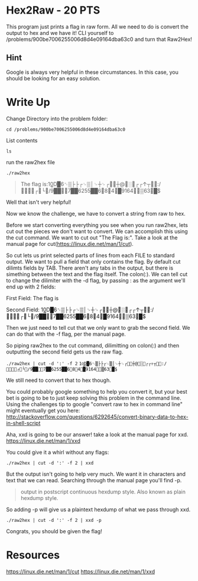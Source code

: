 # Hex2Raw - 20 PTS
This program just prints a flag in raw form. All we need to do is convert the output to hex and we have it! CLI yourself to /problems/900be7006255006d8d4e09164dba63c0 and turn that Raw2Hex!

## Hint
Google is always very helpful in these circumstances. In this case, you should be looking for an easy solution.

# Write Up
Change Directory into the problem folder:

`cd /problems/900be7006255006d8d4e09164dba63c0`

List contents

`ls`

run the raw2hex file

`./raw2hex`
>The flag is:10͓͟D█6␉▒├├┌␊▒│␊┼␊┌┼@░␊┌┌↑┬␊␉:/␉┌␊└/9██␉␊7██6255██6␍8␍4␊█9164␍␉▒63␌█$                                               

Well that isn't very helpful!

Now we know the challenge, we have to convert a string from raw to hex. 

Before we start converting everything you see when you run raw2hex, lets cut out the pieces we don't want to convert. We can accomplish this using the cut command. We want to cut out "The Flag is:". Take a look at the manual page for cut(https://linux.die.net/man/1/cut).

So cut lets us print selected parts of lines from each FILE to standard output. We want to pull a field that only contains the flag. By default cut dilimts fields by TAB. There aren't any tabs in the output, but there is simething between the text and the flag itself. The colon(:). We can tell cut to change the dilimiter with the -d flag, by passing : as the argument we'll end up with 2 fields:

First Field: The flag is

Second Field: 10͓͟D█6␉▒├├┌␊▒│␊┼␊┌┼@░␊┌┌↑┬␊␉:/␉┌␊└/9██␉␊7██6255██6␍8␍4␊█9164␍␉▒63␌█$  

Then we just need to tell cut that we only want to grab the second field. We can do that with the -f flag, per the manual page. 

So piping raw2hex to the cut command, dilimitting on colon(:) and then outputting the second field gets us the raw flag.

`./raw2hex | cut -d ':' -f 2`
`10͓͟D█6␉▒├├┌␊▒│␊┼␊┌┼@░␊┌┌↑┬␊␉:/␉┌␊└/9██␉␊7██6255██6␍8␍4␊█9164␍␉▒63␌█$ `

We still need to convert that to hex though.

You could probably google something to help you convert it, but your best bet is going to be to just keep solving this problem in the command line. Using the challenges tip to google "convert raw to hex in command line" might eventually get you here: http://stackoverflow.com/questions/6292645/convert-binary-data-to-hex-in-shell-script

Aha, xxd is going to be our answer! take a look at the manual page for xxd. https://linux.die.net/man/1/xxd

You could give it a whirl without any flags:

`./raw2hex | cut -d ':' -f 2 | xxd`

But the output isn't going to help very much. We want it in characters and text that we can read. Searching through the manual page you'll find -p.

>output in postscript continuous hexdump style. Also known as plain hexdump style.

So adding -p will give us a plaintext hexdump of what we pass through xxd.

`./raw2hex | cut -d ':' -f 2 | xxd -p`

Congrats, you should be given the flag!

# Resources
https://linux.die.net/man/1/cut
https://linux.die.net/man/1/xxd
